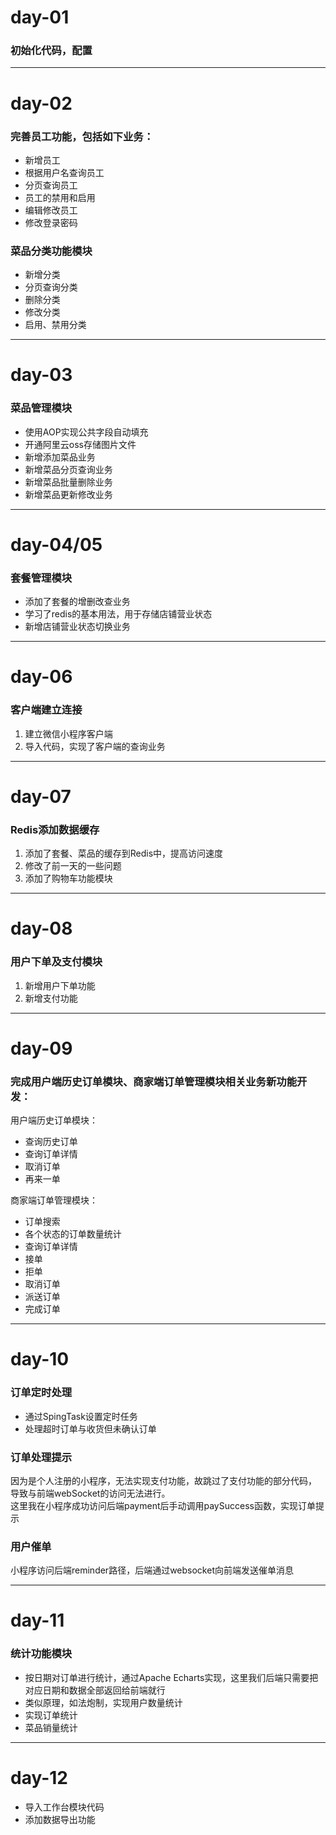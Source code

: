 # day-01 
### 初始化代码，配置 

---
# day-02 
### 完善员工功能，包括如下业务： 

- 新增员工
- 根据用户名查询员工
- 分页查询员工
- 员工的禁用和启用
- 编辑修改员工
- 修改登录密码

### 菜品分类功能模块 

- 新增分类
- 分页查询分类
- 删除分类
- 修改分类
- 启用、禁用分类
---
# day-03 
### 菜品管理模块 

- 使用AOP实现公共字段自动填充
- 开通阿里云oss存储图片文件
- 新增添加菜品业务
- 新增菜品分页查询业务
- 新增菜品批量删除业务
- 新增菜品更新修改业务
---
# day-04/05 
### 套餐管理模块  

- 添加了套餐的增删改查业务  
- 学习了redis的基本用法，用于存储店铺营业状态
- 新增店铺营业状态切换业务
---
# day-06 
### 客户端建立连接 
1. 建立微信小程序客户端  
2. 导入代码，实现了客户端的查询业务
---
# day-07 
### Redis添加数据缓存 
1. 添加了套餐、菜品的缓存到Redis中，提高访问速度
2. 修改了前一天的一些问题
3. 添加了购物车功能模块
---
# day-08 
### 用户下单及支付模块 
1. 新增用户下单功能
2. 新增支付功能
---
# day-09 

### 完成用户端历史订单模块、商家端订单管理模块相关业务新功能开发：

用户端历史订单模块：

- 查询历史订单
- 查询订单详情
- 取消订单
- 再来一单

商家端订单管理模块：

- 订单搜索
- 各个状态的订单数量统计
- 查询订单详情
- 接单
- 拒单
- 取消订单
- 派送订单
- 完成订单

---
# day-10

### 订单定时处理
- 通过SpingTask设置定时任务
- 处理超时订单与收货但未确认订单 

### 订单处理提示
因为是个人注册的小程序，无法实现支付功能，故跳过了支付功能的部分代码，
导致与前端webSocket的访问无法进行。  
这里我在小程序成功访问后端payment后手动调用paySuccess函数，实现订单提示

### 用户催单
小程序访问后端reminder路径，后端通过websocket向前端发送催单消息

---
# day-11

### 统计功能模块
- 按日期对订单进行统计，通过Apache Echarts实现，这里我们后端只需要把对应日期和数据全部返回给前端就行
- 类似原理，如法炮制，实现用户数量统计
- 实现订单统计
- 菜品销量统计

---
# day-12

- 导入工作台模块代码
- 添加数据导出功能